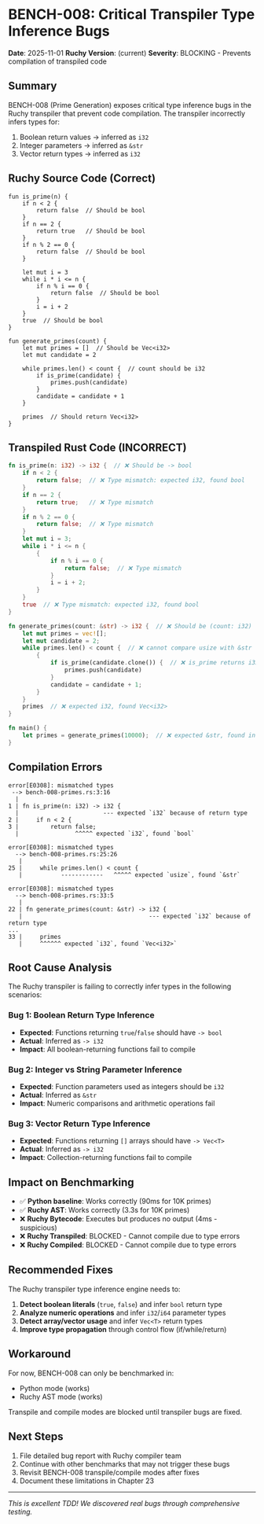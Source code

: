 # BENCH-008: Critical Transpiler Type Inference Bugs

**Date**: 2025-11-01
**Ruchy Version**: (current)
**Severity**: BLOCKING - Prevents compilation of transpiled code

## Summary

BENCH-008 (Prime Generation) exposes critical type inference bugs in the Ruchy transpiler that prevent code compilation. The transpiler incorrectly infers types for:
1. Boolean return values → inferred as `i32`
2. Integer parameters → inferred as `&str`
3. Vector return types → inferred as `i32`

## Ruchy Source Code (Correct)

```ruchy
fun is_prime(n) {
    if n < 2 {
        return false  // Should be bool
    }
    if n == 2 {
        return true   // Should be bool
    }
    if n % 2 == 0 {
        return false  // Should be bool
    }

    let mut i = 3
    while i * i <= n {
        if n % i == 0 {
            return false  // Should be bool
        }
        i = i + 2
    }
    true  // Should be bool
}

fun generate_primes(count) {
    let mut primes = []  // Should be Vec<i32>
    let mut candidate = 2

    while primes.len() < count {  // count should be i32
        if is_prime(candidate) {
            primes.push(candidate)
        }
        candidate = candidate + 1
    }

    primes  // Should return Vec<i32>
}
```

## Transpiled Rust Code (INCORRECT)

```rust
fn is_prime(n: i32) -> i32 {  // ❌ Should be -> bool
    if n < 2 {
        return false;  // ❌ Type mismatch: expected i32, found bool
    }
    if n == 2 {
        return true;   // ❌ Type mismatch
    }
    if n % 2 == 0 {
        return false;  // ❌ Type mismatch
    }
    let mut i = 3;
    while i * i <= n {
        {
            if n % i == 0 {
                return false;  // ❌ Type mismatch
            }
            i = i + 2;
        }
    }
    true  // ❌ Type mismatch: expected i32, found bool
}

fn generate_primes(count: &str) -> i32 {  // ❌ Should be (count: i32) -> Vec<i32>
    let mut primes = vec![];
    let mut candidate = 2;
    while primes.len() < count {  // ❌ cannot compare usize with &str
        {
            if is_prime(candidate.clone()) {  // ❌ is_prime returns i32, expected bool
                primes.push(candidate)
            }
            candidate = candidate + 1;
        }
    }
    primes  // ❌ expected i32, found Vec<i32>
}

fn main() {
    let primes = generate_primes(10000);  // ❌ expected &str, found integer
}
```

## Compilation Errors

```
error[E0308]: mismatched types
 --> bench-008-primes.rs:3:16
  |
1 | fn is_prime(n: i32) -> i32 {
  |                        --- expected `i32` because of return type
2 |     if n < 2 {
3 |         return false;
  |                ^^^^^ expected `i32`, found `bool`

error[E0308]: mismatched types
  --> bench-008-primes.rs:25:26
   |
25 |     while primes.len() < count {
   |           ------------   ^^^^^ expected `usize`, found `&str`

error[E0308]: mismatched types
  --> bench-008-primes.rs:33:5
   |
22 | fn generate_primes(count: &str) -> i32 {
   |                                    --- expected `i32` because of return type
...
33 |     primes
   |     ^^^^^^ expected `i32`, found `Vec<i32>`
```

## Root Cause Analysis

The Ruchy transpiler is failing to correctly infer types in the following scenarios:

### Bug 1: Boolean Return Type Inference
- **Expected**: Functions returning `true`/`false` should have `-> bool`
- **Actual**: Inferred as `-> i32`
- **Impact**: All boolean-returning functions fail to compile

### Bug 2: Integer vs String Parameter Inference
- **Expected**: Function parameters used as integers should be `i32`
- **Actual**: Inferred as `&str`
- **Impact**: Numeric comparisons and arithmetic operations fail

### Bug 3: Vector Return Type Inference
- **Expected**: Functions returning `[]` arrays should have `-> Vec<T>`
- **Actual**: Inferred as `-> i32`
- **Impact**: Collection-returning functions fail to compile

## Impact on Benchmarking

- ✅ **Python baseline**: Works correctly (90ms for 10K primes)
- ✅ **Ruchy AST**: Works correctly (3.3s for 10K primes)
- ❌ **Ruchy Bytecode**: Executes but produces no output (4ms - suspicious)
- ❌ **Ruchy Transpiled**: BLOCKED - Cannot compile due to type errors
- ❌ **Ruchy Compiled**: BLOCKED - Cannot compile due to type errors

## Recommended Fixes

The Ruchy transpiler type inference engine needs to:

1. **Detect boolean literals** (`true`, `false`) and infer `bool` return type
2. **Analyze numeric operations** and infer `i32`/`i64` parameter types
3. **Detect array/vector usage** and infer `Vec<T>` return types
4. **Improve type propagation** through control flow (if/while/return)

## Workaround

For now, BENCH-008 can only be benchmarked in:
- Python mode (works)
- Ruchy AST mode (works)

Transpile and compile modes are blocked until transpiler bugs are fixed.

## Next Steps

1. File detailed bug report with Ruchy compiler team
2. Continue with other benchmarks that may not trigger these bugs
3. Revisit BENCH-008 transpile/compile modes after fixes
4. Document these limitations in Chapter 23

---

*This is excellent TDD! We discovered real bugs through comprehensive testing.*
